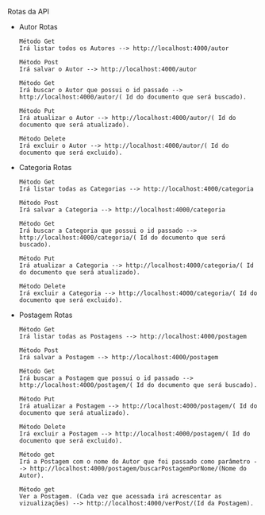 
Rotas da API

- Autor Rotas

      Método Get
      Irá listar todos os Autores --> http://localhost:4000/autor

      Método Post
      Irá salvar o Autor --> http://localhost:4000/autor

      Método Get
      Irá buscar o Autor que possui o id passado --> http://localhost:4000/autor/( Id do documento que será buscado).

      Método Put
      Irá atualizar o Autor --> http://localhost:4000/autor/( Id do documento que será atualizado).

      Método Delete
      Irá excluir o Autor --> http://localhost:4000/autor/( Id do documento que será excluido).


- Categoria Rotas


      Método Get
      Irá listar todas as Categorias --> http://localhost:4000/categoria

      Método Post
      Irá salvar a Categoria --> http://localhost:4000/categoria

      Método Get
      Irá buscar a Categoria que possui o id passado --> http://localhost:4000/categoria/( Id do documento que será buscado).

      Método Put
      Irá atualizar a Categoria --> http://localhost:4000/categoria/( Id do documento que será atualizado).

      Método Delete
      Irá excluir a Categoria --> http://localhost:4000/categoria/( Id do documento que será excluido).


- Postagem Rotas


      Método Get
      Irá listar todas as Postagens --> http://localhost:4000/postagem

      Método Post
      Irá salvar a Postagem --> http://localhost:4000/postagem

      Método Get
      Irá buscar a Postagem que possui o id passado --> http://localhost:4000/postagem/( Id do documento que será buscado).

      Método Put
      Irá atualizar a Postagem --> http://localhost:4000/postagem/( Id do documento que será atualizado).

      Método Delete
      Irá excluir a Postagem --> http://localhost:4000/postagem/( Id do documento que será excluido).

      Método get
      Irá a Postagem com o nome do Autor que foi passado como parâmetro --> http://localhost:4000/postagem/buscarPostagemPorNome/(Nome do Autor).

      Método get
      Ver a Postagem. (Cada vez que acessada irá acrescentar as vizualizações) --> http://localhost:4000/verPost/(Id da Postagem).

